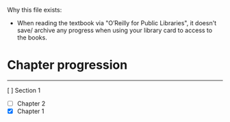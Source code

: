 Why this file exists:
- When reading the textbook via "O’Reilly for Public Libraries", it doesn't save/ archive any progress when using your library card to access to the books.

# Chapter progression

___
[ ] Section 1
- [ ] Chapter 2
- [x] Chapter 1